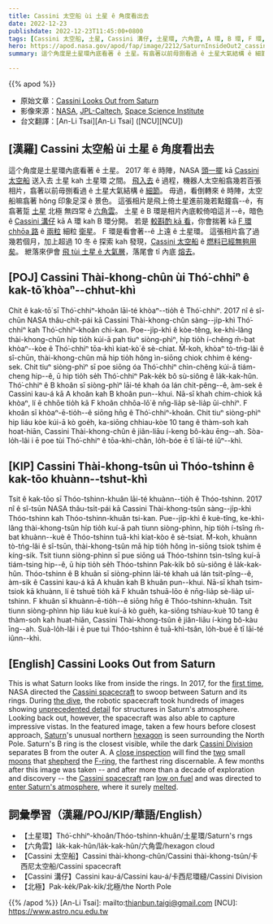 ```yaml
---
title: Cassini 太空船 ùi 土星 ê 角度看出去
date: 2022-12-23
publishdate: 2022-12-23T11:45:00+0800
tags: [Cassini 太空船, 土星, Cassini 溝仔, 土星環, 六角雲, A 環, B 環, F 環, 北極]
hero: https://apod.nasa.gov/apod/fap/image/2212/SaturnInsideOut2_cassini_960.jpg
summary: 這个角度是土星環內底看著 ê 土星。有翕著以前毋捌看過 ê 土星大氣結構 ê 細節。

---
```


{{% apod %}}

- 原始文章：[Cassini Looks Out from Saturn](https://apod.nasa.gov/apod/ap221223.html)
- 影像來源：[NASA](https://www.nasa.gov/), [JPL-Caltech](https://www.jpl.nasa.gov), [Space Science Institute](https://www.spacescience.org/index.php)
- 台文翻譯：[An-Li Tsai][An-Li Tsai] ([NCU][NCU])

## [漢羅] Cassini 太空船 ùi 土星 ê 角度看出去
這个角度是土星環內底看著 ê 土星。
2017 年 ê 時陣，NASA [頭一擺][first time] kā [Cassini 太空船][Cassini spacecraft] 送入去 土星 kah 土星環 之間。
[飛入去][the dive] ê 過程，機器人太空船翕幾若百張相片，翕著以前毋捌看過 ê 土星大氣結構 ê [細節][unprecedented detail]。
毋過，看倒轉來 ê 時陣，太空船嘛翕著 hŏng 印象足深 ê 景色。
這張相片是飛上倚土星進前幾若點鐘翕--ê，有翕著踅 [土星][Saturn] 北極 無四常 ê [六角雲][hexagon]。
土星 ê B 環是相片內底較倚咱這爿--ê，暗色 ê [Cassini 溝仔][Cassini Division] kā A 環 kah B 環分開。
若是 [較斟酌 kā 看][close inspection]，你會揣著 kā [F 環][F-ring] [chhōa 路][shepherd] ê [兩粒][two] 細粒 [衛星][moons]。
F 環是看會著--ê 上遠 ê 土星環。
這張相片翕了過幾若個月，加上超過 10 冬 ê 探索 kah 發現，[Cassini 太空船][Cassini spacecraft] ê [燃料已經無夠用矣][low on fuel]。
紲落來伊會 [飛 tùi 土星 ê 大氣層][enter Saturn's atmosphere]，落尾會 tī 內底 [熔去][melted]。



## [POJ] Cassini Thài-khong-chûn ùi Thó͘-chhiⁿ ê kak-tō͘ khòaⁿ--chhut-khì
Chit ê kak-tō͘ sī Thó͘-chhiⁿ-khoân lāi-té khòaⁿ--tio̍h ê Thó͘-chhiⁿ.
2017 nî ê sî-chūn NASA thâu-chi̍t-pái kā Cassini Thài-khong-chûn sàng--ji̍p-khì Thó͘-chhiⁿ kah Thó͘-chhiⁿ-khoân chi-kan.
Poe--ji̍p-khì ê kòe-têng, ke-khì-lâng thài-khong-chûn hi̍p tio̍h kúi-ā pah tiuⁿ siòng-phìⁿ, hip tio̍h í-chêng m̄-bat khòaⁿ--kòe ê Thó͘-chhiⁿ tōa-khì kiat-kò͘ ê sè-chiat.
M̄-koh, khòaⁿ tò-tńg-lâi ê sî-chūn, thài-khong-chûn mā hip tio̍h hŏng ìn-siōng chiok chhim ê kéng-sek.
Chit tiuⁿ siòng-phìⁿ sī poe siōng óa Thó͘-chhiⁿ chìn-chêng kúi-ā tiám-cheng hip--ê, ū hip tio̍h se̍h Thó͘-chhiⁿ Pak-ke̍k bô sù-siông ê la̍k-kak-hûn.
Thó͘-chhiⁿ ê B khoân sī siòng-phìⁿ lāi-té khah óa lán chit-pêng--ê, àm-sek ê Cassini kau-á kā A khoân kah B khoân pun--khui.
Nā-sī khah chim-chiok kā khòaⁿ, lí ē chhōe tio̍h kā F khoân chhōa-lō͘ ê nn̄g-lia̍p sè-lia̍p ūi-chhiⁿ.
F khoân sī khòaⁿ-ē-tio̍h--ê siōng hn̄g ê Thó͘-chhiⁿ-khoân.
Chit tiuⁿ siòng-phìⁿ hip liáu kòe kúi-ā kò goe̍h, ka-siōng chhiau-kòe 10 tang ê thàm-soh kah hoat-hiān, Cassini Thài-khong-chûn ê jiân-liāu í-keng bô-kàu ēng--ah.
Sòa-lo̍h-lâi i ē poe tùi Thó͘-chhiⁿ ê tōa-khì-chân, lo̍h-bóe ē tī lāi-té iûⁿ--khì.


## [KIP] Cassini Thài-khong-tsûn uì Thóo-tshinn ê kak-tōo khuànn--tshut-khì
Tsit ê kak-tōo sī Thóo-tshinn-khuân lāi-té khuànn--tio̍h ê Thóo-tshinn.
2017 nî ê sî-tsūn NASA thâu-tsi̍t-pái kā Cassini Thài-khong-tsûn sàng--ji̍p-khì Thóo-tshinn kah Thóo-tshinn-khuân tsi-kan.
Pue--ji̍p-khì ê kuè-tîng, ke-khì-lâng thài-khong-tsûn hi̍p tio̍h kuí-ā pah tiunn siòng-phìnn, hip tio̍h í-tsîng m̄-bat khuànn--kuè ê Thóo-tshinn tuā-khì kiat-kòo ê sè-tsiat.
M̄-koh, khuànn tò-tńg-lâi ê sî-tsūn, thài-khong-tsûn mā hip tio̍h hŏng ìn-siōng tsiok tshim ê kíng-sik.
Tsit tiunn siòng-phìnn sī pue siōng uá Thóo-tshinn tsìn-tsîng kuí-ā tiám-tsing hip--ê, ū hip tio̍h se̍h Thóo-tshinn Pak-ki̍k bô sù-siông ê la̍k-kak-hûn.
Thóo-tshinn ê B khuân sī siòng-phìnn lāi-té khah uá lán tsit-pîng--ê, àm-sik ê Cassini kau-á kā A khuân kah B khuân pun--khui.
Nā-sī khah tsim-tsiok kā khuànn, lí ē tshuē tio̍h kā F khuân tshuā-lōo ê nn̄g-lia̍p sè-lia̍p uī-tshinn.
F khuân sī khuànn-ē-tio̍h--ê siōng hn̄g ê Thóo-tshinn-khuân.
Tsit tiunn siòng-phìnn hip liáu kuè kuí-ā kò gue̍h, ka-siōng tshiau-kuè 10 tang ê thàm-soh kah huat-hiān, Cassini Thài-khong-tsûn ê jiân-liāu í-king bô-kàu īng--ah.
Suà-lo̍h-lâi i ē pue tuì Thóo-tshinn ê tuā-khì-tsân, lo̍h-bué ē tī lāi-té iûnn--khì.

## [English] Cassini Looks Out from Saturn
This is what Saturn looks like from inside the rings.
In 2017, for the [first time][first time], NASA directed the [Cassini spacecraft][Cassini spacecraft] to swoop between Saturn and its rings.
During [the dive][the dive], the robotic spacecraft took hundreds of images showing [unprecedented detail][unprecedented detail] for structures in Saturn's atmosphere.
Looking back out, however, the spacecraft was also able to capture impressive vistas.
In the featured image, taken a few hours before closest approach, [Saturn][Saturn]'s unusual northern [hexagon][hexagon] is seen surrounding the North Pole.
Saturn's B ring is the closest visible, while the dark [Cassini Division][Cassini Division] separates B from the outer A.
A [close inspection][close inspection] will find the [two][two] small [moons][moons] that [shepherd][shepherd] the [F-ring][F-ring], the farthest ring discernable.
A few months after this image was taken -- and after more than a decade of exploration and discovery -- the [Cassini spacecraft][Cassini spacecraft] ran [low on fuel][low on fuel] and was directed to [enter Saturn's atmosphere][enter Saturn's atmosphere], where it surely [melted][melted].

## 詞彙學習（漢羅/POJ/KIP/華語/English）
- 【土星環】Thó͘-chhiⁿ-khoân/Thóo-tshinn-khuân/土星環/Saturn's rngs
- 【六角雲】la̍k-kak-hûn/la̍k-kak-hûn/六角雲/hexagon cloud
- 【Cassini 太空船】Cassini thài-khong-chûn/Cassini thài-khong-tsûn/卡西尼太空船/Cassini spacecraft
- 【Cassini 溝仔】Cassini kau-á/Cassini kau-á/卡西尼環縫/Cassini Division
- 【北極】Pak-ke̍k/Pak-ki̍k/北極/the North Pole


{{% /apod %}}
[An-Li Tsai]: mailto:thianbun.taigi@gmail.com
[NCU]: https://www.astro.ncu.edu.tw

[copyright]: https://apod.nasa.gov/apod/fap/lib/about_apod.html#srapply
[License]: https://creativecommons.org/licenses/by/2.0/


[first time]:https://www.youtube.com/watch?v=BQmTdYPVJxM
[Cassini spacecraft]:https://solarsystem.nasa.gov/missions/cassini/the-journey/the-spacecraft/
[the dive]:https://www.planetary.org/articles/0428-trusty-cassini-survives-first
[unprecedented detail]:https://www.nasa.gov/feature/jpl/nasa-spacecraft-dives-between-saturn-and-its-rings
[Saturn]:https://solarsystem.nasa.gov/planets/saturn/in-depth/
[hexagon]:https://apod.nasa.gov/apod/ap130220.html
[Cassini Division]:https://apod.nasa.gov/apod/ap161124.html
[close inspection]:https://ivereadthis.files.wordpress.com/2017/01/cat-with-book-1.jpg
[two]:https://apod.nasa.gov/apod/ap160108.html
[moons]:https://apod.nasa.gov/apod/ap170103.html
[shepherd]:https://upload.wikimedia.org/wikipedia/commons/e/ea/PIA07712_-_F_ring_animation.ogv
[F-ring]:https://en.wikipedia.org/wiki/Rings_of_Saturn#F_Ring
[Cassini spacecraft]:https://solarsystem.nasa.gov/missions/cassini/mission/spacecraft/cassini-orbiter/
[low on fuel]:https://www.lifewithdogs.tv/wp-content/uploads/2016/10/dog-tired.jpg
[enter Saturn's atmosphere]:https://apod.nasa.gov/apod/ap170125.html
[melted]:https://youtu.be/4u6A40QTWVI

